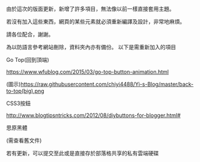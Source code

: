 由於這次的版面更新，新增了許多項目，無法像以前一樣直接套用主題。

若沒有加入這些東西，網頁的某些元素就必須重新編譯及設計，非常地麻煩。

請各位配合，謝謝。


為以防語言參考網站刪除，資料夾內亦有備份。
以下是需重新加入的項目

Go Top(回到頂端)

https://www.wfublog.com/2015/03/go-top-button-animation.html

(圖示)https://raw.githubusercontent.com/chiyi4488/Yi-s-Blog/master/back-to-top(big).png

CSS3按鈕

http://www.blogtipsntricks.com/2012/08/diybuttons-for-blogger.html#

思原黑體

(需查看舊文件)

若有更新，可以提交至此或是直接存於部落格共享的私有雲端硬碟
